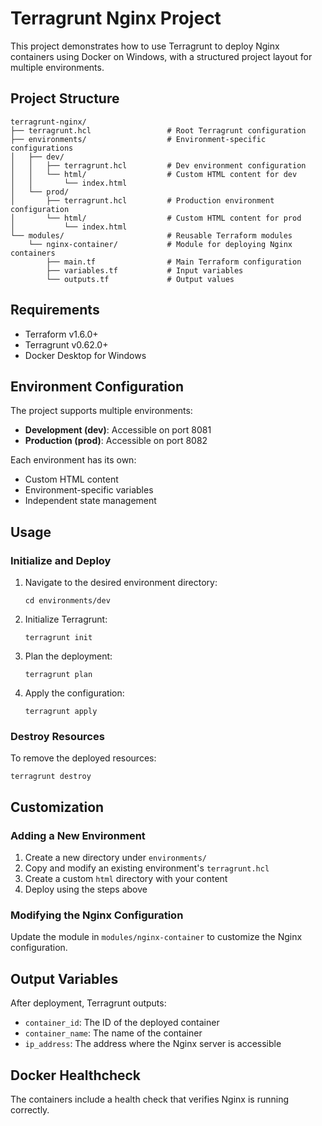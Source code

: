 # Terragrunt Nginx Project

This project demonstrates how to use Terragrunt to deploy Nginx containers using Docker on Windows, with a structured project layout for multiple environments.

## Project Structure

```
terragrunt-nginx/
├── terragrunt.hcl                 # Root Terragrunt configuration
├── environments/                  # Environment-specific configurations
│   ├── dev/
│   │   ├── terragrunt.hcl         # Dev environment configuration
│   │   └── html/                  # Custom HTML content for dev
│   │       └── index.html
│   └── prod/
│       ├── terragrunt.hcl         # Production environment configuration
│       └── html/                  # Custom HTML content for prod
│           └── index.html
└── modules/                       # Reusable Terraform modules
    └── nginx-container/           # Module for deploying Nginx containers
        ├── main.tf                # Main Terraform configuration
        ├── variables.tf           # Input variables
        └── outputs.tf             # Output values
```

## Requirements

- Terraform v1.6.0+
- Terragrunt v0.62.0+
- Docker Desktop for Windows

## Environment Configuration

The project supports multiple environments:

- **Development (dev)**: Accessible on port 8081
- **Production (prod)**: Accessible on port 8082

Each environment has its own:
- Custom HTML content
- Environment-specific variables
- Independent state management

## Usage

### Initialize and Deploy

1. Navigate to the desired environment directory:
   ```
   cd environments/dev
   ```

2. Initialize Terragrunt:
   ```
   terragrunt init
   ```

3. Plan the deployment:
   ```
   terragrunt plan
   ```

4. Apply the configuration:
   ```
   terragrunt apply
   ```

### Destroy Resources

To remove the deployed resources:
```
terragrunt destroy
```

## Customization

### Adding a New Environment

1. Create a new directory under `environments/`
2. Copy and modify an existing environment's `terragrunt.hcl`
3. Create a custom `html` directory with your content
4. Deploy using the steps above

### Modifying the Nginx Configuration

Update the module in `modules/nginx-container` to customize the Nginx configuration.

## Output Variables

After deployment, Terragrunt outputs:
- `container_id`: The ID of the deployed container
- `container_name`: The name of the container
- `ip_address`: The address where the Nginx server is accessible

## Docker Healthcheck

The containers include a health check that verifies Nginx is running correctly.
